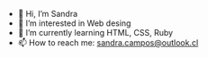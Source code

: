 - 👋 Hi, I’m Sandra
- 👀 I’m interested in Web desing
- 🌱 I’m currently learning HTML, CSS, Ruby
- 📫 How to reach me: sandra.campos@outlook.cl

<!---
Sandyluuu/Sandyluuu is a ✨ special ✨ repository because its `README.md` (this file) appears on your GitHub profile.
You can click the Preview link to take a look at your changes.
--->
